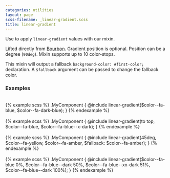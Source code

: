 ```yaml
---
categories: utilities
layout: page
scss-filename: _linear-gradient.scss
title: linear-gradient
---
```

Use to apply `linear-gradient` values with our mixin.

Lifted directly from [Bourbon](http://bourbon.io/docs/#linear-gradient). Gradient position is optional. Position can be a degree (`90deg`). Mixin supports up to 10 color-stops.

This mixin will output a fallback `background-color: #first-color;` declaration. A `$fallback` argument can be passed to change the fallback color.

### Examples
<div class="DocsExample DocsExample--render--hidden">
  <div class="DocsExample-preview DocsExample-preview--linear-gradient DocsExample-preview--linear-gradient1">
    <div class="DocsExample-preview-child">
      &nbsp;
    </div>
  </div>
{% example scss %}
.MyComponent {
  @include linear-gradient($color--fa-blue, $color--fa-dark-blue);
}
{% endexample %}
</div>


<div class="DocsExample DocsExample--render--hidden">
  <div class="DocsExample-preview DocsExample-preview--linear-gradient DocsExample-preview--linear-gradient2">
    <div class="DocsExample-preview-child">
      &nbsp;
    </div>
  </div>
{% example scss %}
.MyComponent {
  @include linear-gradient(to top, $color--fa-blue, $color--fa-blue--x-dark);
}
{% endexample %}
</div>


<div class="DocsExample DocsExample--render--hidden">
  <div class="DocsExample-preview DocsExample-preview--linear-gradient DocsExample-preview--linear-gradient3">
    <div class="DocsExample-preview-child">
      &nbsp;
    </div>
  </div>
{% example scss %}
.MyComponent {
  @include linear-gradient(45deg, $color--fa-yellow, $color--fa-amber, $fallback: $color--fa-amber);
}
{% endexample %}
</div>


<div class="DocsExample DocsExample--render--hidden">
  <div class="DocsExample-preview DocsExample-preview--linear-gradient DocsExample-preview--linear-gradient4">
    <div class="DocsExample-preview-child">
      &nbsp;
    </div>
  </div>
{% example scss %}
.MyComponent {
  @include linear-gradient($color--fa-blue 0%, $color--fa-blue--dark 50%, $color--fa-blue--xx-dark 51%, $color--fa-blue--dark 100%);
}
{% endexample %}
</div>
